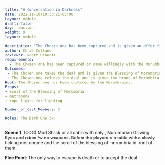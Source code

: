 ```yaml
---
title: "A Conversation in Darkness"
date: 2022-11-10T10:33:21-05:00
Layout: module
draft: false
day: reaction
weight: 9
layout: module

description: "The Chosen one has been captured and is given an offer from the Dark Ones the lords of Morumbria."
author: Chris Colland
reviewer: Scott Bennett
requirements:
  - The Chosen one has been captured or came willingly with the Morumbrians during the Ritual of Fire.
Outcomes:
 - The Chosen one takes the deal and is given the Blessing of Morumbria
 - The Chosen one refuses the deal and is given the brand of Morumbria
Hook: The Chosen one has been captured by the Morumbrains. 
Props: 
- Scoll of the Blessing of Morumbria
- metronone
- rope lights for lighting

Number_of_Cast_Members: 3

Roles: The Dark One 3x 
---
```



**Scene 1**:  (OOG) Mod Shack or all cabin with only , Murumbrian Glowing Eyes and robes /w no weapons. Before the players is a table with a slowly ticking metronome and the scroll of the blessing of morumbria in front of them. 

**Flee Point**: The only way to escape is death or to accept the deal. 
